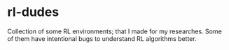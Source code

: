 # rl-dudes

Collection of some RL environments; that I made for my researches. Some of them have intentional bugs to understand RL algorithms better.
